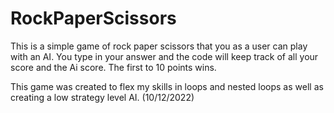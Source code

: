 # RockPaperScissors
 This is a simple game of rock paper scissors that you as a user can play with an AI. You type in your answer and the code will keep track of all your score and the Ai score. The first to 10 points wins.

This game was created to flex my skills in loops and nested loops as well as creating a low strategy level AI. (10/12/2022)
